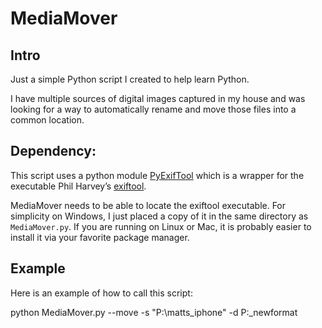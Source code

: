 # MediaMover

## Intro
Just a simple Python script I created to help learn Python.

I have multiple sources of digital images captured in my house and was looking for a way to automatically rename and move those files into a common location.

## Dependency:
This script uses a python module [PyExifTool](https://sylikc.github.io/pyexiftool/index.html) which is a wrapper for the executable Phil Harvey’s [exiftool](https://exiftool.org). 

MediaMover needs to be able to locate the exiftool executable. For simplicity on Windows, I just placed a copy of it in the same directory as `MediaMover.py`. If you are running on Linux or Mac, it is probably easier to install it via your favorite package manager.

## Example
Here is an example of how to call this script:

python MediaMover.py --move -s "P:\matts_iphone" -d P:\_newformat
